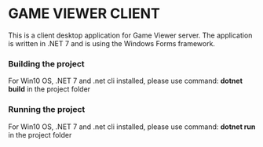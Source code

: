 # GAME VIEWER CLIENT

This is a client desktop application for Game Viewer server. The application is written in .NET 7 and is using the Windows Forms framework. 

### Building the project
For Win10 OS, .NET 7 and .net cli installed, please use command: **dotnet build** in the project folder
### Running the project
For Win10 OS, .NET 7 and .net cli installed, please use command: **dotnet run** in the project folder